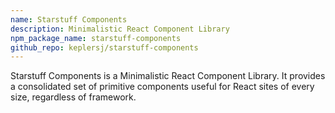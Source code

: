 ```yaml
---
name: Starstuff Components
description: Minimalistic React Component Library
npm_package_name: starstuff-components
github_repo: keplersj/starstuff-components
---
```


Starstuff Components is a Minimalistic React Component Library. It provides a consolidated set of primitive components useful for React sites of every size, regardless of framework.
